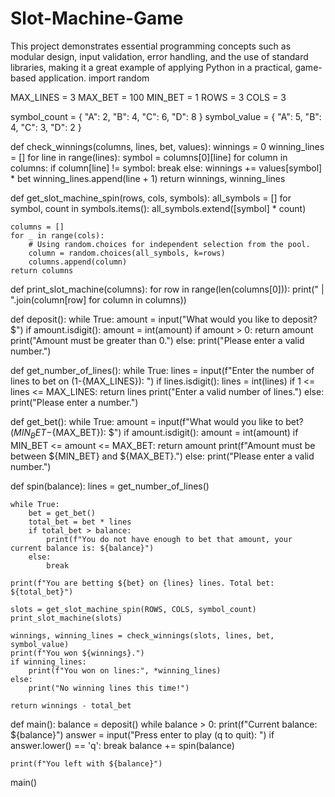 # Slot-Machine-Game
 This project demonstrates essential programming concepts such as modular design, input validation, error handling, and the use of standard libraries, making it a great example of applying Python in a practical, game-based application.
import random

MAX_LINES = 3
MAX_BET = 100
MIN_BET = 1
ROWS = 3
COLS = 3

symbol_count = {
    "A": 2,
    "B": 4,
    "C": 6,
    "D": 8
}
symbol_value = {
    "A": 5,
    "B": 4,
    "C": 3,
    "D": 2
}

def check_winnings(columns, lines, bet, values):
    winnings = 0
    winning_lines = []
    for line in range(lines):
        symbol = columns[0][line]
        for column in columns:
            if column[line] != symbol:
                break
        else:
            winnings += values[symbol] * bet
            winning_lines.append(line + 1)
    return winnings, winning_lines        

def get_slot_machine_spin(rows, cols, symbols):
    all_symbols = []
    for symbol, count in symbols.items():
        all_symbols.extend([symbol] * count)

    columns = []
    for _ in range(cols):
        # Using random.choices for independent selection from the pool.
        column = random.choices(all_symbols, k=rows)
        columns.append(column)
    return columns

def print_slot_machine(columns):
    for row in range(len(columns[0])):
        print(" | ".join(column[row] for column in columns))

def deposit():
    while True:
        amount = input("What would you like to deposit? $")
        if amount.isdigit():
            amount = int(amount)
            if amount > 0:
                return amount
            print("Amount must be greater than 0.")
        else:
            print("Please enter a valid number.")

def get_number_of_lines():
    while True:
        lines = input(f"Enter the number of lines to bet on (1-{MAX_LINES}): ")
        if lines.isdigit():
            lines = int(lines)
            if 1 <= lines <= MAX_LINES:
                return lines
            print("Enter a valid number of lines.")
        else:
            print("Please enter a number.")

def get_bet():
    while True:
        amount = input(f"What would you like to bet? (${MIN_BET}-${MAX_BET}): $")
        if amount.isdigit():
            amount = int(amount)
            if MIN_BET <= amount <= MAX_BET:
                return amount
            print(f"Amount must be between ${MIN_BET} and ${MAX_BET}.")
        else:
            print("Please enter a valid number.")

def spin(balance):
    lines = get_number_of_lines()
    
    while True:
        bet = get_bet()
        total_bet = bet * lines
        if total_bet > balance:
            print(f"You do not have enough to bet that amount, your current balance is: ${balance}")
        else:
            break    

    print(f"You are betting ${bet} on {lines} lines. Total bet: ${total_bet}")

    slots = get_slot_machine_spin(ROWS, COLS, symbol_count)
    print_slot_machine(slots)

    winnings, winning_lines = check_winnings(slots, lines, bet, symbol_value)
    print(f"You won ${winnings}.")
    if winning_lines:
        print(f"You won on lines:", *winning_lines)
    else:
        print("No winning lines this time!")

    return winnings - total_bet

def main():
    balance = deposit()
    while balance > 0:
        print(f"Current balance: ${balance}")
        answer = input("Press enter to play (q to quit): ")
        if answer.lower() == 'q':
            break
        balance += spin(balance)

    print(f"You left with ${balance}")

main()
